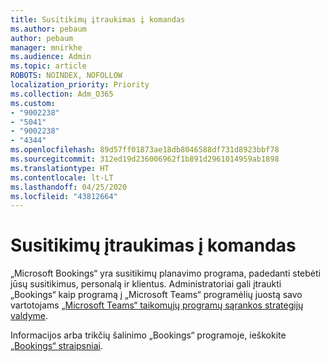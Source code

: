 ```yaml
---
title: Susitikimų įtraukimas į komandas
ms.author: pebaum
author: pebaum
manager: mnirkhe
ms.audience: Admin
ms.topic: article
ROBOTS: NOINDEX, NOFOLLOW
localization_priority: Priority
ms.collection: Adm_O365
ms.custom:
- "9002238"
- "5041"
- "9002238"
- "4344"
ms.openlocfilehash: 89d57ff01873ae18db8046588df731d8923bbf78
ms.sourcegitcommit: 312ed19d236006962f1b891d2961014959ab1898
ms.translationtype: HT
ms.contentlocale: lt-LT
ms.lasthandoff: 04/25/2020
ms.locfileid: "43812664"
---
```

# <a name="adding-bookings-to-teams"></a>Susitikimų įtraukimas į komandas

„Microsoft Bookings“ yra susitikimų planavimo programa, padedanti stebėti jūsų susitikimus, personalą ir klientus. Administratoriai gali įtraukti „Bookings“ kaip programą į „Microsoft Teams“ programėlių juostą savo vartotojams [„Microsoft Teams“ taikomųjų programų sąrankos strategijų valdyme](https://docs.microsoft.com/microsoftteams/teams-app-setup-policies).

Informacijos arba trikčių šalinimo „Bookings“ programoje, ieškokite [„Bookings“ straipsniai](https://support.office.com/article/b9c9295c-c654-4b10-b5cc-f739825fc092).
